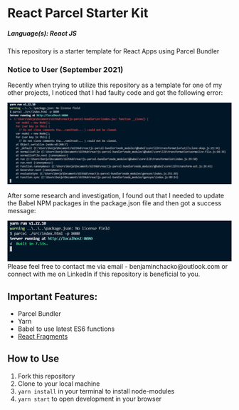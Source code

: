 # React Parcel Starter Kit
##### Language(s): React JS

This repository is a starter template for React Apps using Parcel Bundler

### Notice to User (September 2021)
Recently when trying to utilize this repository as a template for one of my other projects, I noticed that I had faulty code and got the following error: 

<img src="assets\babel-error.PNG">

After some research and investigation, I found out that I needed to update the Babel NPM packages in the package.json file and then got a success message: 

<img src="assets\babel-success.PNG">
Please feel free to contact me via email - benjaminchacko@outlook.com or connect with me on LinkedIn if this repository is beneficial to you.


## Important Features:
* Parcel Bundler
* Yarn
* Babel to use latest ES6 functions
* [React Fragments](https://reactjs.org/docs/fragments.html)
  
## How to Use
1. Fork this repository
2. Clone to your local machine
3. `yarn install` in your terminal to install node-modules
4. `yarn start` to open development in your browser
